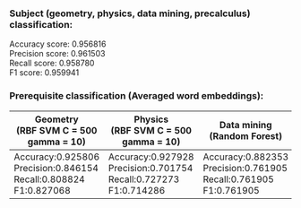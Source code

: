 ### Subject (geometry, physics, data mining, precalculus) classification:
Accuracy score: 0.956816  
Precision score: 0.961503  
Recall score: 0.958780  
F1 score: 0.959941  

### Prerequisite classification (Averaged word embeddings):

| Geometry <br> (RBF SVM  C = 500  gamma = 10) | Physics <br> (RBF SVM  C = 500  gamma = 10)  | Data mining <br> (Random Forest)  | Precalculus <br> (RBF SVM  C = 500  gamma = 10)
|-------------| -----------------| ----|---- | 
Accuracy:0.925806 <br> Precision:0.846154 <br> Recall:0.808824 <br> F1:0.827068 | Accuracy:0.927928 <br> Precision:0.701754 <br> Recall:0.727273 <br> F1:0.714286 | Accuracy:0.882353 <br> Precision:0.761905 <br> Recall:0.761905 <br> F1:0.761905 | Accuracy:0.903790 <br> Precision:0.835165 <br> Recall:0.808511 <br> F1:0.821622 
